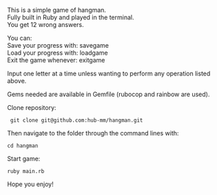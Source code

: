 This is a simple game of hangman.  
Fully built in Ruby and played in the terminal.  
You get 12 wrong answers.  

You can:   
Save your progress with: savegame  
Load your progress with: loadgame  
Exit the game whenever:  exitgame  

Input one letter at a time unless wanting to perform any operation listed above.


Gems needed are available in Gemfile (rubocop and rainbow are used).

Clone repository:
```
 git clone git@github.com:hub-mm/hangman.git
 ```

 Then navigate to the folder through the command lines with:
 ```
 cd hangman
 ```

Start game:
```
ruby main.rb
```
Hope you enjoy!

